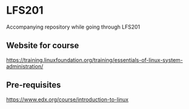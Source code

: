 # LFS201
Accompanying repository while going through LFS201 

## Website for course
https://training.linuxfoundation.org/training/essentials-of-linux-system-administration/

## Pre-requisites
https://www.edx.org/course/introduction-to-linux